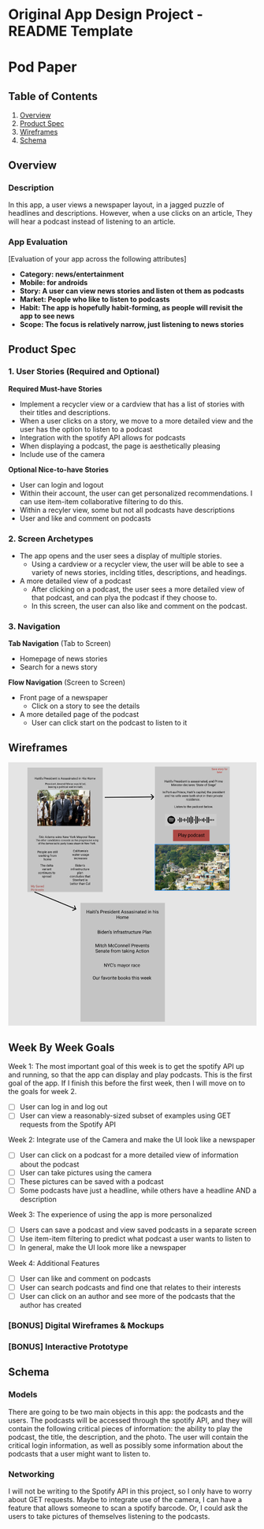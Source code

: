 Original App Design Project - README Template
===

# Pod Paper

## Table of Contents
1. [Overview](#Overview)
1. [Product Spec](#Product-Spec)
1. [Wireframes](#Wireframes)
2. [Schema](#Schema)

## Overview
### Description
In this app, a user views a newspaper layout, in a jagged puzzle of headlines and descriptions. However, when a use clicks on an article, They will hear a podcast instead of listening to an article. 

### App Evaluation
[Evaluation of your app across the following attributes]
- **Category: news/entertainment**
- **Mobile: for androids**
- **Story: A user can view news stories and listen ot them as podcasts**
- **Market: People who like to listen to podcasts**
- **Habit: The app is hopefully habit-forming, as people will revisit the app to see news**
- **Scope: The focus is relatively narrow, just listening to news stories**

## Product Spec

### 1. User Stories (Required and Optional)

**Required Must-have Stories**

* Implement a recycler view or a cardview that has a list of stories with their titles and descriptions. 
* When a user clicks on a story, we move to a more detailed view and the user has the option to listen to a podcast
* Integration with the spotify API allows for podcasts
* When displaying a podcast, the page is aesthetically pleasing
* Include use of the camera

**Optional Nice-to-have Stories**

* User can login and logout
* Within their account, the user can get personalized recommendations. I can use item-item collaborative filtering to do this. 
* Within a recyler view, some but not all podcasts have descriptions
* User and like and comment on podcasts

### 2. Screen Archetypes

* The app opens and the user sees a display of multiple stories.
   * Using a cardview or a recycler view, the user will be able to see a variety of news stories, inclding titles, descriptions, and headings.
* A more detailed view of a podcast
   * After clicking on a podcast, the user sees a more detailed view of that podcast, and can plya the podcast if they choose to. 
   * In this screen, the user can also like and comment on the podcast. 
   

### 3. Navigation

**Tab Navigation** (Tab to Screen)

* Homepage of news stories
* Search for a news story

**Flow Navigation** (Screen to Screen)

* Front page of a newspaper
   * Click on a story to see the details
* A more detailed page of the podcast
   * User can click start on the podcast to listen to it

## Wireframes
<img src="Screen Shot 2021-07-07 at 10.27.48 AM.png" width=600>

## Week By Week Goals
Week 1: The most important goal of this week is to get the spotify API up and running, so that the app can display and play podcasts. This is the first goal of the app. If I finish this before the first week, then I will move on to the goals for week 2. 
- [ ] User can log in and log out
- [ ] User can view a reasonably-sized subset of examples using GET requests from the Spotify API

Week 2: Integrate use of the Camera and make the UI look like a newspaper
- [ ] User can click on a podcast for a more detailed view of information about the podcast
- [ ] User can take pictures using the camera
- [ ] These pictures can be saved with a podcast
- [ ] Some podcasts have just a headline, while others have a headline AND a description

Week 3: The experience of using the app is more personalized
- [ ] Users can save a podcast and view saved podcasts in a separate screen
- [ ] Use item-item filtering to predict what podcast a user wants to listen to
- [ ] In general, make the UI look more like a newspaper

Week 4: Additional Features
- [ ] User can like and comment on podcasts
- [ ] User can search podcasts and find one that relates to their interests
- [ ] User can click on an author and see more of the podcasts that the author has created

### [BONUS] Digital Wireframes & Mockups

### [BONUS] Interactive Prototype

## Schema 

### Models
There are going to be two main objects in this app: the podcasts and the users. The podcasts will be accessed through the spotify API, and they will contain the following critical pieces of information: the ability to play the podcast, the title, the description, and the photo. The user will contain the critical login information, as well as possibly some information about the podcasts that a user might want to listen to. 
### Networking
I will not be writing to the Spotify API in this project, so I only have to worry about GET requests. Maybe to integrate use of the camera, I can have a feature that allows someone to scan a spotify barcode. Or, I could ask the users to take pictures of themselves listening to the podcasts.
